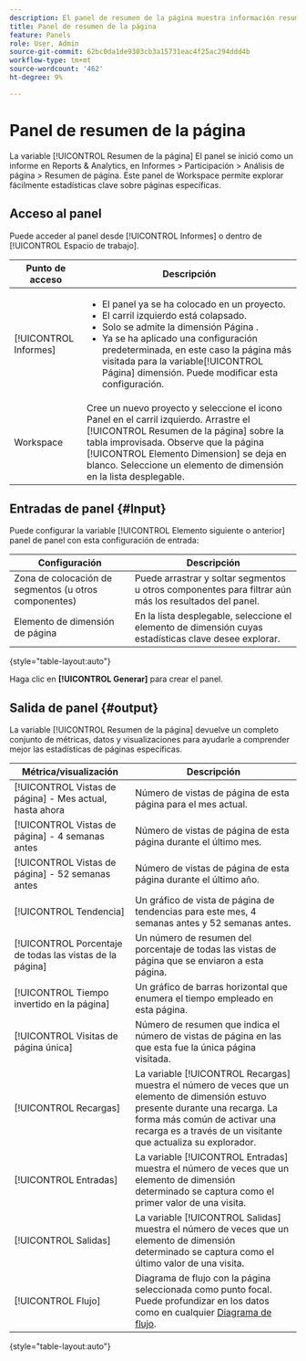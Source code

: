 ```yaml
---
description: El panel de resumen de la página muestra información resumida de una página de su elección.
title: Panel de resumen de la página
feature: Panels
role: User, Admin
source-git-commit: 62bc0da1de9303cb3a15731eac4f25ac294ddd4b
workflow-type: tm+mt
source-wordcount: '462'
ht-degree: 9%

---
```



# Panel de resumen de la página

La variable [!UICONTROL Resumen de la página] El panel se inició como un informe en Reports &amp; Analytics, en Informes > Participación > Análisis de página > Resumen de página. Este panel de Workspace permite explorar fácilmente estadísticas clave sobre páginas específicas.

## Acceso al panel

Puede acceder al panel desde [!UICONTROL Informes] o dentro de [!UICONTROL Espacio de trabajo].

| Punto de acceso | Descripción |
| --- | --- |
| [!UICONTROL Informes] | <ul><li>El panel ya se ha colocado en un proyecto.</li><li>El carril izquierdo está colapsado.</li><li>Solo se admite la dimensión Página .</li><li>Ya se ha aplicado una configuración predeterminada, en este caso la página más visitada para la variable[!UICONTROL Página] dimensión. Puede modificar esta configuración.</li></ul> |
| Workspace | Cree un nuevo proyecto y seleccione el icono Panel en el carril izquierdo. Arrastre el [!UICONTROL Resumen de la página] sobre la tabla improvisada. Observe que la página [!UICONTROL Elemento Dimension] se deja en blanco. Seleccione un elemento de dimensión en la lista desplegable. |

## Entradas de panel {#Input}

Puede configurar la variable [!UICONTROL Elemento siguiente o anterior] panel de panel con esta configuración de entrada:

| Configuración | Descripción |
| --- | --- |
| Zona de colocación de segmentos (u otros componentes) | Puede arrastrar y soltar segmentos u otros componentes para filtrar aún más los resultados del panel. |
| Elemento de dimensión de página | En la lista desplegable, seleccione el elemento de dimensión cuyas estadísticas clave desee explorar. |

{style=&quot;table-layout:auto&quot;}

Haga clic en **[!UICONTROL Generar]** para crear el panel.

## Salida de panel {#output}

La variable [!UICONTROL Resumen de la página] devuelve un completo conjunto de métricas, datos y visualizaciones para ayudarle a comprender mejor las estadísticas de páginas específicas.

| Métrica/visualización | Descripción |
| --- | --- |
| [!UICONTROL Vistas de página] - Mes actual, hasta ahora | Número de vistas de página de esta página para el mes actual. |
| [!UICONTROL Vistas de página] - 4 semanas antes | Número de vistas de página de esta página durante el último mes. |
| [!UICONTROL Vistas de página] - 52 semanas antes | Número de vistas de página de esta página durante el último año. |
| [!UICONTROL Tendencia] | Un gráfico de vista de página de tendencias para este mes, 4 semanas antes y 52 semanas antes. |
| [!UICONTROL Porcentaje de todas las vistas de la página] | Un número de resumen del porcentaje de todas las vistas de página que se enviaron a esta página. |
| [!UICONTROL Tiempo invertido en la página] | Un gráfico de barras horizontal que enumera el tiempo empleado en esta página. |
| [!UICONTROL Visitas de página única] | Número de resumen que indica el número de vistas de página en las que esta fue la única página visitada. |
| [!UICONTROL Recargas] | La variable [!UICONTROL Recargas] muestra el número de veces que un elemento de dimensión estuvo presente durante una recarga. La forma más común de activar una recarga es a través de un visitante que actualiza su explorador. |
| [!UICONTROL Entradas] | La variable [!UICONTROL Entradas] muestra el número de veces que un elemento de dimensión determinado se captura como el primer valor de una visita. |
| [!UICONTROL Salidas] | La variable [!UICONTROL Salidas] muestra el número de veces que un elemento de dimensión determinado se captura como el último valor de una visita. |
| [!UICONTROL Flujo] | Diagrama de flujo con la página seleccionada como punto focal. Puede profundizar en los datos como en cualquier [Diagrama de flujo](/help/analyze/analysis-workspace/visualizations/c-flow/creating-flow-report.md). |

{style=&quot;table-layout:auto&quot;}
